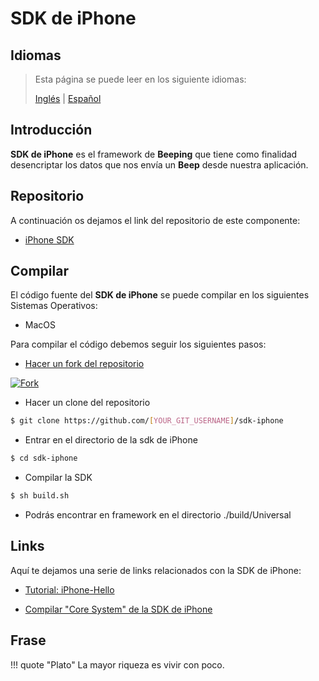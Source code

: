 # SDK de iPhone

## Idiomas

> Esta página se puede leer en los siguiente idiomas:
>  
> [Inglés](https://docs.beeping.io/components/sdk-iphone/) | [Español](https://docs-es.beeping.io/components/sdk-iphone/)

## Introducción

**SDK de iPhone** es el framework de **Beeping** que tiene como finalidad desencriptar los datos que nos envía un **Beep** desde nuestra aplicación.

## Repositorio

A continuación os dejamos el link del repositorio de este componente:

* [iPhone SDK](https://github.com/beeping-io/sdk-iphone)

## Compilar

El código fuente del **SDK de iPhone** se puede compilar en los siguientes Sistemas Operativos:

- MacOS

Para compilar el código debemos seguir los siguientes pasos:

- [Hacer un fork del repositorio](https://github.com/beeping-io/sdk-iphone)

[![Fork](/assets/images/shoots/iphonesdk-fork.jpg)](/assets/images/shoots/iphonesdk-fork.jpg)

- Hacer un clone del repositorio

``` bash
$ git clone https://github.com/[YOUR_GIT_USERNAME]/sdk-iphone
```

- Entrar en el directorio de la sdk de iPhone

``` bash
$ cd sdk-iphone
```

- Compilar la SDK

``` bash
$ sh build.sh
```

- Podrás encontrar en framework en el directorio ./build/Universal

## Links

Aquí te dejamos una serie de links relacionados con la SDK de iPhone:

- [Tutorial: iPhone-Hello](/tutorials/iphone-hello/)

- [Compilar "Core System" de la SDK de iPhone](/components/core/)

## Frase

!!! quote "Plato"
    La mayor riqueza es vivir con poco.
